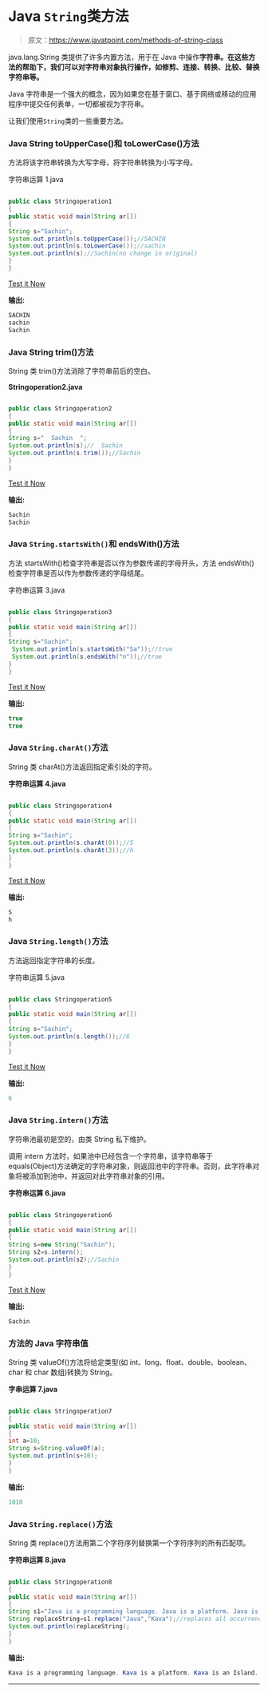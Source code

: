 # Java `String`类方法

> 原文：<https://www.javatpoint.com/methods-of-string-class>

java.lang.String 类提供了许多内置方法，用于在 Java 中操作**字符串。在这些方法的帮助下，我们可以对字符串对象执行操作，如修剪、连接、转换、比较、替换字符串等。**

Java 字符串是一个强大的概念，因为如果您在基于窗口、基于网络或移动的应用程序中提交任何表单，一切都被视为字符串。

让我们使用`String`类的一些重要方法。

### Java String toUpperCase()和 toLowerCase()方法

方法将该字符串转换为大写字母，将字符串转换为小写字母。

字符串运算 1.java

```java

public class Stringoperation1
{
public static void main(String ar[])
{
String s="Sachin";  
System.out.println(s.toUpperCase());//SACHIN  
System.out.println(s.toLowerCase());//sachin  
System.out.println(s);//Sachin(no change in original)  
}
}

```

[Test it Now](https://www.javatpoint.com/opr/test.jsp?filename=Testmethodofstringclass)

**输出:**

```java
SACHIN
sachin
Sachin

```

### Java String trim()方法

String 类 trim()方法消除了字符串前后的空白。

**Stringoperation2.java**

```java

public class Stringoperation2
{
public static void main(String ar[])
{
String s="  Sachin  ";  
System.out.println(s);//  Sachin    
System.out.println(s.trim());//Sachin  
}
}

```

[Test it Now](https://www.javatpoint.com/opr/test.jsp?filename=Testmethodofstringclass1)

**输出:**

```java
Sachin  
Sachin

```

### Java `String.startsWith()`和 endsWith()方法

方法 startsWith()检查字符串是否以作为参数传递的字母开头，方法 endsWith()检查字符串是否以作为参数传递的字母结尾。

字符串运算 3.java

```java

public class Stringoperation3
{
public static void main(String ar[])
{
String s="Sachin";  
 System.out.println(s.startsWith("Sa"));//true  
 System.out.println(s.endsWith("n"));//true  
}
}

```

[Test it Now](https://www.javatpoint.com/opr/test.jsp?filename=Testmethodofstringclass2)

**输出:**

```java
true
true

```

### Java `String.charAt()`方法

String 类 charAt()方法返回指定索引处的字符。

**字符串运算 4.java**

```java

public class Stringoperation4
{
public static void main(String ar[])
{
String s="Sachin";  
System.out.println(s.charAt(0));//S  
System.out.println(s.charAt(3));//h  
}
}

```

[Test it Now](https://www.javatpoint.com/opr/test.jsp?filename=Testmethodofstringclass3)

**输出:**

```java
S
h

```

### Java `String.length()`方法

方法返回指定字符串的长度。

字符串运算 5.java

```java

public class Stringoperation5
{
public static void main(String ar[])
{
String s="Sachin";  
System.out.println(s.length());//6  
}
}

```

[Test it Now](https://www.javatpoint.com/opr/test.jsp?filename=Testmethodofstringclass4)

**输出:**

```java
6

```

### Java `String.intern()`方法

字符串池最初是空的，由类 String 私下维护。

调用 intern 方法时，如果池中已经包含一个字符串，该字符串等于 equals(Object)方法确定的字符串对象，则返回池中的字符串。否则，此字符串对象将被添加到池中，并返回对此字符串对象的引用。

**字符串运算 6.java**

```java

public class Stringoperation6
{
public static void main(String ar[])
{
String s=new String("Sachin");  
String s2=s.intern();  
System.out.println(s2);//Sachin  
}
}

```

[Test it Now](https://www.javatpoint.com/opr/test.jsp?filename=Testmethodofstringclass5)

**输出:**

```java
Sachin

```

### 方法的 Java 字符串值

String 类 valueOf()方法将给定类型(如 int、long、float、double、boolean、char 和 char 数组)转换为 String。

**字串运算 7.java**

```java

public class Stringoperation7
{
public static void main(String ar[])
{
int a=10;  
String s=String.valueOf(a);  
System.out.println(s+10);  
}
}

```

**输出:**

```java
1010

```

### Java `String.replace()`方法

String 类 replace()方法用第二个字符序列替换第一个字符序列的所有匹配项。

**字符串运算 8.java**

```java

public class Stringoperation8
{
public static void main(String ar[])
{
String s1="Java is a programming language. Java is a platform. Java is an Island.";    
String replaceString=s1.replace("Java","Kava");//replaces all occurrences of "Java" to "Kava"    
System.out.println(replaceString);  
}
}   

```

**输出:**

```java
Kava is a programming language. Kava is a platform. Kava is an Island.

```

* * *